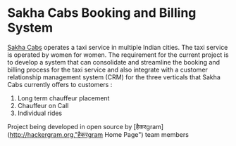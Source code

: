# Sakha Cabs Booking and Billing System
[Sakha Cabs](http://sakhaconsultingwings.com/ "Sakha Cabs Homepage") operates a taxi service in multiple Indian cities. The taxi service is operated by women for women. The requirement for the current project is to develop a system that can consolidate and streamline the booking and billing process for the taxi service and also integrate with a customer relationship management system (CRM) for the three verticals that Sakha Cabs currently offers to customers :
1. Long term chauffeur placement 
2. Chauffeur on Call
3. Individual rides

Project being developed in open source by [हैकरgram](http://hackergram.org,"हैकरgram Home Page") team members

## 